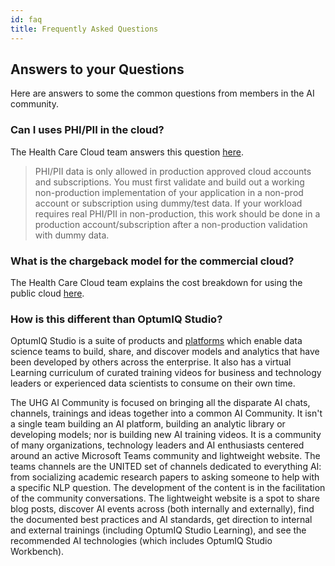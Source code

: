 ```yaml
---
id: faq
title: Frequently Asked Questions
---
```


## __Answers to your Questions__

Here are answers to some the common questions from members in the AI community.


### __Can I uses PHI/PII in the cloud?__

The Health Care Cloud team answers this question [here](https://cloud.optum.com/docs/intro/faqs#can-i-use-phipii-data-in-the-cloud).

> PHI/PII data is only allowed in production approved cloud accounts and subscriptions. You must first validate and build out a working non-production implementation of your application in a non-prod account or subscription using dummy/test data. If your workload requires real PHI/PII in non-production, this work should be done in a production account/subscription after a non-production validation with dummy data.

### __What is the chargeback model for the commercial cloud?__

The Health Care Cloud team explains the cost breakdown for using the public cloud [here](https://cloud.optum.com/docs/operational-guides/chargeback).


### __How is this different than OptumIQ Studio?__

OptumIQ Studio is a suite of products and [platforms](https://workbench.optum.ai/) which enable data science teams to build, share, and discover models and analytics that have been developed by others across the enterprise. It also has a virtual Learning curriculum of curated training videos for business and technology leaders or experienced data scientists to consume on their own time.

The UHG AI Community is focused on bringing all the disparate AI chats, channels, trainings and ideas together into a common AI Community. It isn't a single team building an AI platform, building an analytic library or developing models; nor is building new AI training videos. It is a community of many organizations, technology leaders and AI enthusiasts  centered around an active Microsoft Teams community and lightweight website. The teams channels are the UNITED set of channels dedicated to everything AI:  from socializing academic research papers to asking someone to help with a specific NLP question. The development of the content is in the facilitation of the community conversations. The lightweight website is a spot to share blog posts, discover AI events across (both internally and externally), find the documented best practices and AI standards, get direction to internal and external trainings (including OptumIQ Studio Learning), and see the recommended AI technologies (which includes OptumIQ Studio Workbench).